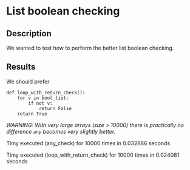 # List boolean checking
## Description
We wanted to test how to perform the better list boolean checking.

## Results
We should prefer
```
def loop_with_return_check():
    for v in bool_list:
        if not v:
            return False
    return True
```

*WARNING: With very large arrays (size > 10000) there is practically no difference `any` becomes very slightly better.*

Timy executed (any_check) for 10000 times in 0.032886 seconds

Timy executed (loop_with_return_check) for 10000 times in 0.024081 seconds
